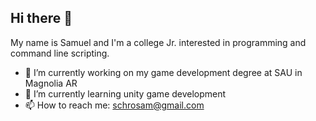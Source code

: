 ## Hi there 👋
My name is Samuel and I'm a college Jr. interested in programming and command line scripting.

- 🔭 I’m currently working on my game development degree at SAU in Magnolia AR
- 🌱 I’m currently learning unity game development
- 📫 How to reach me: schrosam@gmail.com

<!--
**SchroSam/SchroSam** is a ✨ _special_ ✨ repository because its `README.md` (this file) appears on your GitHub profile.

Here are some ideas to get you started:

- 🔭 I’m currently working on ...
- 🌱 I’m currently learning ...
- 👯 I’m looking to collaborate on ...
- 🤔 I’m looking for help with ...
- 💬 Ask me about ...
- 📫 How to reach me: ...
- 😄 Pronouns: ...
- ⚡ Fun fact: ...
-->
